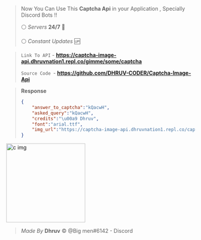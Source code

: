 > Now You Can Use This  **Captcha Api**  in your Application , Specially Discord Bots !! 
> 
> :white_circle:  *Servers* **24/7** :arrows_counterclockwise: 
>
> :white_circle: *Constant Updates* :up: 


> `Link To API` - **https://captcha-image-api.dhruvnation1.repl.co/gimme/some/captcha**
> 
> `Source Code `- **https://github.com/DHRUV-CODER/Captcha-Image-Api**

> **Response**
> ```json
> {
>     "answer_to_captcha":"kQacwH",
>     "asked_query":"kQacwH",
>     "credits":"\u00a9 Dhruv",
>     "font":"arial.ttf",
>     "img_url":"https://captcha-image-api.dhruvnation1.repl.co/captchame/aYZgreUcebbB8DucjACAeHcz5LR24M6TmKg8d0eNE5fj3xo7d6yD9Wn8DAb"
> }
> ```

<img width="211" alt="c img" src="https://user-images.githubusercontent.com/60794694/115061057-51b42700-9ef1-11eb-964c-eea09d8b0fa5.PNG">


> *Made By* **Dhruv** :copyright:
> @Big men#6142  - Discord


